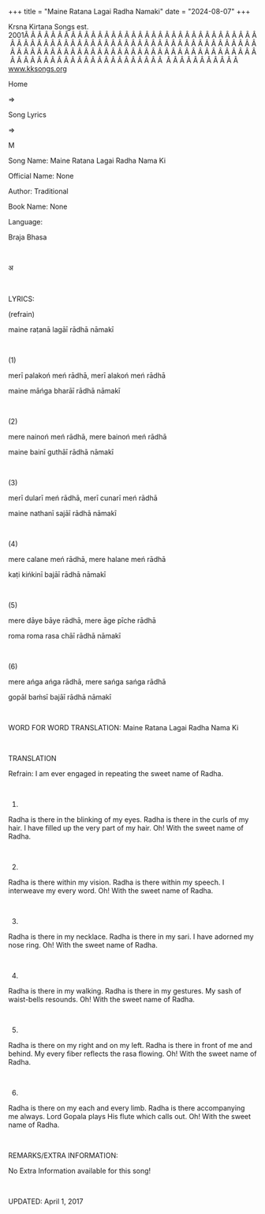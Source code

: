 +++ 
title = "Maine Ratana Lagai Radha Namaki"
date = "2024-08-07"
+++

Krsna Kirtana Songs est. 2001Â Â Â Â Â Â Â Â Â Â Â Â Â Â Â Â Â Â Â Â Â Â Â Â Â Â Â Â Â Â Â Â Â Â Â Â Â Â Â Â Â Â Â Â Â Â Â Â Â Â Â Â Â Â Â Â Â Â Â Â Â Â Â Â Â Â Â Â Â Â Â Â Â Â Â Â Â Â Â Â Â Â Â Â Â Â Â Â Â Â Â Â Â Â Â Â Â Â Â Â Â Â Â Â Â Â Â Â Â Â Â Â Â Â Â Â Â Â Â Â Â Â Â Â Â Â Â Â Â Â Â Â  Â Â Â Â Â Â Â Â Â Â Â  
www.kksongs.org








Home
 
⇒
 
Song Lyrics
 
⇒
 
M


Song
Name: Maine Ratana Lagai Radha Nama Ki


Official
Name: None


Author:
Traditional


Book
Name: None


Language:

Braja Bhasa


 








अ








 


LYRICS:


(refrain)


maine
raṭanā lagāī rādhā nāmakī


 


(1)


merī
palakoń meń rādhā, merī alakoń meń rādhā


maine
māńga bharāī rādhā nāmakī


 


(2)


mere
nainoń meń rādhā, mere bainoń meń rādhā


maine
bainī guthāī rādhā nāmakī


 


(3)


merī
dularī meń rādhā, merī cunarī meń
rādhā


maine
nathanī sajāī rādhā nāmakī


 


(4)


mere
calane meń rādhā, mere halane meń rādhā


kaṭi
kińkinī bajāī rādhā nāmakī


 


(5)


mere
dāye bāye rādhā, mere āge pīche rādhā


roma
roma rasa chāī rādhā nāmakī


 


(6)


mere
ańga ańga rādhā, mere sańga sańga rādhā


gopāl
baḿsī bajāī rādhā nāmakī


 


WORD
FOR WORD TRANSLATION: 
Maine Ratana Lagai
Radha Nama Ki


 


TRANSLATION


Refrain:
I am ever engaged in repeating the sweet name of Radha.


 


1)
Radha is there in the blinking of my eyes. Radha is there in the curls of my
hair. I have filled up the very part of my hair. Oh! With the sweet name of
Radha.


 


2)
Radha is there within my vision. Radha is there within my speech. I interweave
my every word. Oh! With the sweet name of Radha.


 


3)
Radha is there in my necklace. Radha is there in my sari. I have adorned my
nose ring. Oh! With the sweet name of Radha.


 


4)
Radha is there in my walking. Radha is there in my gestures. My sash of
waist-bells resounds. Oh! With the sweet name of Radha.


 


5)
Radha is there on my right and on my left. Radha is there in front of me and
behind. My every fiber reflects the rasa flowing. Oh! With the sweet name of
Radha.


 


6)
Radha is there on my each and every limb. Radha is there accompanying me
always. Lord Gopala plays His flute which calls out. Oh! With the sweet name of
Radha.


 


REMARKS/EXTRA
INFORMATION:


No
Extra Information available for this song!


 


UPDATED:
 April 1, 2017